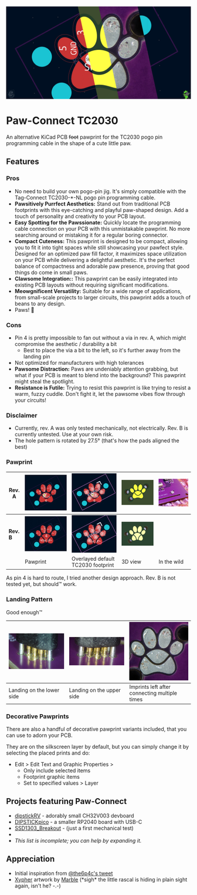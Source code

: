 ![](img/banner.jpg)

# Paw-Connect TC2030
An alternative KiCad PCB ~~foot~~ pawprint for the TC2030 pogo pin programming cable in the shape of a cute little paw.

## Features
### Pros
- No need to build your own pogo-pin jig. It's simply compatible with the Tag-Connect TC2030-*-NL pogo pin programming cable.
- **Pawsitively Purrfect Aesthetics:** Stand out from traditional PCB footprints with this eye-catching and playful paw-shaped design. Add a touch of personality and creativity to your PCB layout.
- **Easy Spotting for the Pawssionate:** Quickly locate the programming cable connection on your PCB with this unmistakable pawprint. No more searching around or mistaking it for a regular boring connector.
- **Compact Cuteness:** This pawprint is designed to be compact, allowing you to fit it into tight spaces while still showcasing your pawfect style. Designed for an optimized paw fill factor, it maximizes space utilization on your PCB while delivering a delightful aesthetic. It's the perfect balance of compactness and adorable paw presence, proving that good things do come in small paws.
- **Clawsome Integration::** This pawprint can be easily integrated into existing PCB layouts without requiring significant modifications.
- **Meowgnificent Versatility:** Suitable for a wide range of applications, from small-scale projects to larger circuits, this pawprint adds a touch of beans to any design.
- Paws! 🐾

### Cons
- Pin 4 is pretty impossible to fan out without a via in rev. A, which might compromise the aesthetic / durability a bit
    - Best to place the via a bit to the left, so it's further away from the landing pin
- Not optimized for manufacturers with high tolerances
- **Pawsome Distraction:** Paws are undeniably attention grabbing, but what if your PCB is meant to blend into the background? This pawprint might steal the spotlight.
- **Resistance is Futile:** Trying to resist this  pawprint is like trying to resist a warm, fuzzy cuddle. Don't fight it, let the pawsome vibes flow through your circuits!

### Disclaimer
- Currently, rev. A was only tested mechanically, not electrically. Rev. B is currently untested. Use at your own risk.
- The hole pattern is rotated by 27.5° (that's how the pads aligned the best)

### Pawprint
| Rev. A     | ![Pawprint with via](img/footprint.jpg)      | ![Overlayed default TC2030 footprint](img/footprint_overlay.jpg)      | ![3D view](img/3d.jpg)      | ![In the wild](img/wild.jpg) |
| ---------- | -------------------------------------------- | --------------------------------------------------------------------- | --------------------------- | ---------------------------- |
| **Rev. B** | ![Pawprint with via](img/revB_footprint.jpg) | ![Overlayed default TC2030 footprint](img/revB_footprint_overlay.jpg) | ![3D view](img/revB_3d.jpg) |                              |
|            | Pawprint                                     | Overlayed default TC2030 footprint                                    | 3D view                     | In the wild                  |

As pin 4 is hard to route, I tried another design approach. Rev. B is not tested yet, but should™ work.

### Landing Pattern
Good enough™

![](img/landing_lower.jpg) | ![](img/landing_upper.jpg) | ![](img/landing.jpg)
---------------------------|----------------------------|----------------------------------------------
Landing on the lower side  | Landing on the upper side  | Imprints left after connecting multiple times

### Decorative Pawprints
There are also a handful of decorative pawprint variants included, that you can use to adorn your PCB.

They are on the silkscreen layer by default, but you can simply change it by selecting the placed prints and do:  
- Edit > Edit Text and Graphic Properties >  
  - Only include selected items
  - Footprint graphic items
  - Set to specified values > Layer


## Projects featuring Paw-Connect
- [dipstickRV](https://github.com/mothdotmonster/dipstickRV) - adorably small CH32V003 devboard
- [DIPSTICKpico](https://github.com/mothdotmonster/dipstick-pico) - a smaller RP2040 board with USB-C 
- [SSD1303_Breakout](https://github.com/LeoDJ/SSD1303_Breakout) - (just a first mechanical test)
- 
- *This list is incomplete; you can help by expanding it.*


## Appreciation
- Initial inspiration from [@the6p4c's tweet](https://twitter.com/the6p4c/status/1498944942059573251)
- [Xypher](https://furry.engineer/@xiiFur) artwork by [Marble](https://www.furaffinity.net/user/marmorexx/) (\*sigh\* the little rascal is hiding in plain sight again, isn't he? -.-)

